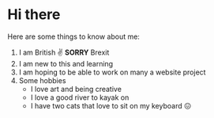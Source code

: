 # Hi there

Here are some things to know about me:

1. I am British ✌️ **SORRY** Brexit
2. I am new to this and learning
3. I am hoping to be able to work on many a website project
4. Some hobbies
    * I love art and being creative
    * I love a good river to kayak on
    * I have two cats that love to sit on my keyboard 😖
